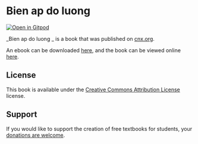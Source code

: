 # Bien ap do luong 

[![Open in Gitpod](https://gitpod.io/button/open-in-gitpod.svg)](https://gitpod.io/from-referrer/)

_Bien ap do luong _ is a book that was published on [cnx.org](https://cnx.org/).

An ebook can be downloaded [here](https://github.com/cnx-user-books/cnxbook-bien-ap-do-luong/releases/latest), and the book can be viewed online [here](https://github.com/cnx-user-books/cnxbook-bien-ap-do-luong/releases/latest).

## License
This book is available under the [Creative Commons Attribution License](./LICENSE) license.

## Support
If you would like to support the creation of free textbooks for students, your [donations are welcome](https://riceconnect.rice.edu/donation/support-openstax-banner).
